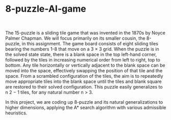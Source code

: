 # 8-puzzle-AI-game
<br>

The 15-puzzle is a sliding tile game that was invented in the 1870s by Noyce Palmer Chapman. We
will focus primarily on its smaller cousin, the 8-puzzle, in this assignment. The game board consists
of eight sliding tiles bearing the numbers 1-8 that move on a 3 × 3 grid. When the puzzle is in the
solved state state, there is a blank space in the top left-hand corner, followed by the tiles in increasing
numerical order from left to right, top to bottom. Any tile horizontally or vertically adjacent to the
blank space can be moved into the space, effectively swapping the position of that tile and the space.
From a scrambled configuration of the tiles, the aim is to repeatedly move appropriate tiles into the
blank space until the tiles and blank square are restored to their solved configuration. This puzzle
easily generalizes to n
2 − 1 tiles, for any natural number n > 3.

In this project, we are coding up 8-puzzle and its natural generalizations to higher dimensions, applying the A* search algorithm with various admissible heuristics.
